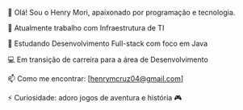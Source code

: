 👋 Olá! Sou o Henry Mori, apaixonado por programação e tecnologia.

🔭 Atualmente trabalho com Infraestrutura de TI

🌱 Estudando Desenvolvimento Full-stack com foco em Java

💻 Em transição de carreira para a área de Desenvolvimento

📫 Como me encontrar: [henrymcruz04@gmail.com]

⚡ Curiosidade: adoro jogos de aventura e história 🎮
